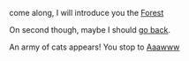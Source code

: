 come along, I will introduce you the [Forest](../forest/forest.md)

On second though, maybe I should [go back](../marshmallow.md).

An army of cats appears! You stop to [Aaawww](https://www.reddit.com/r/cats/)